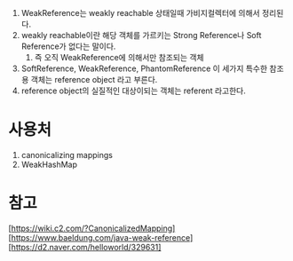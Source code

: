 1. WeakReference는 weakly reachable 상태일때 가비지컬렉터에 의해서 정리된다.
1. weakly reachable이란 해당 객체를 가르키는 Strong Reference나 Soft Reference가 없다는 말이다.
    1. 즉 오직 WeakReference에 의해서만 참조되는 객체
1. SoftReference, WeakReference, PhantomReference 이 세가지 특수한 참조용 객체는 reference object 라고 부른다.
1. reference object의 실질적인 대상이되는 객체는 referent 라고한다.

# 사용처 
1. canonicalizing mappings
2. WeakHashMap 

# 참고
[https://wiki.c2.com/?CanonicalizedMapping]
[https://www.baeldung.com/java-weak-reference]
[https://d2.naver.com/helloworld/329631]

